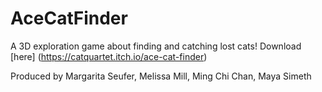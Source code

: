 # AceCatFinder
A 3D exploration game about finding and catching lost cats!
Download [here] (https://catquartet.itch.io/ace-cat-finder)

Produced by Margarita Seufer, Melissa Mill, Ming Chi Chan, Maya Simeth
